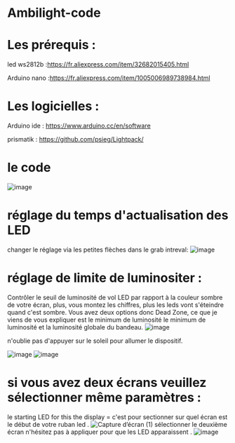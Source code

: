 # Ambilight-code

# Les prérequis  :
led ws2812b  :https://fr.aliexpress.com/item/32682015405.html

Arduino nano :https://fr.aliexpress.com/item/1005006989738984.html

# Les logicielles :
Arduino ide : https://www.arduino.cc/en/software

prismatik : https://github.com/psieg/Lightpack/

# le code
![image](https://github.com/user-attachments/assets/7eb0fcb3-a799-4840-aaee-e8c229ebe1d8)


# réglage du temps d'actualisation des LED
changer le réglage via les petites flèches dans le grab intreval:
![image](https://github.com/user-attachments/assets/fe1cc22b-feed-40af-98f0-5be556773780)
# réglage de limite de luminositer : 
Contrôler le seuil de luminosité de vol LED par rapport à la couleur sombre de votre écran, plus, vous montez les chiffres, plus les leds vont s'éteindre quand c'est sombre.
Vous avez deux options donc Dead Zone, ce que je viens de vous expliquer est le minimum de luminosité
le minimum de luminosité et la luminosité globale du bandeau.
![image](https://github.com/user-attachments/assets/8439024c-9ebf-4404-b959-a1b105e59969)

n'oublie pas d'appuyer sur le soleil pour allumer le dispositif.

![image](https://github.com/user-attachments/assets/d92d2bb2-89c0-4d27-a052-fb09a6d4915e)
![image](https://github.com/user-attachments/assets/9099389a-a227-4779-b5a0-f331b538b702)

# si vous avez deux écrans veuillez sélectionner même paramètres : 
le starting LED for this the display = c'est pour sectionner sur quel écran est le début de votre ruban led .
![Capture d’écran (1)](https://github.com/user-attachments/assets/89a8bde7-d62b-48e4-9183-7612ef4ebfa3)
sélectionner le deuxième écran n'hésitez pas à appliquer pour que les LED apparaissent .
![image](https://github.com/user-attachments/assets/11cd092f-6333-4ae6-b12b-ba4a6c5ddd35)



